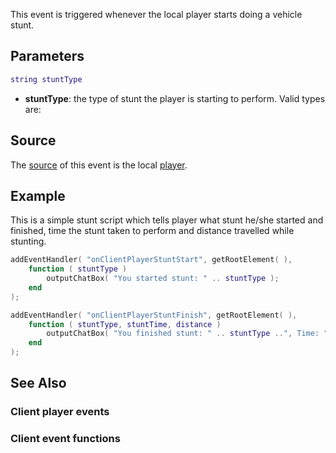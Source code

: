 This event is triggered whenever the local player starts doing a vehicle stunt.

Parameters
----------

``` lua
string stuntType
```

-   **stuntType**: the type of stunt the player is starting to perform. Valid types are:

Source
------

The [source](/event_system#Event_source.md "wikilink") of this event is the local [player](/player.md "wikilink").

Example
-------

This is a simple stunt script which tells player what stunt he/she started and finished, time the stunt taken to perform and distance travelled while stunting.

``` lua
addEventHandler( "onClientPlayerStuntStart", getRootElement( ),
    function ( stuntType )
        outputChatBox( "You started stunt: " .. stuntType );
    end
);

addEventHandler( "onClientPlayerStuntFinish", getRootElement( ),
    function ( stuntType, stuntTime, distance )
        outputChatBox( "You finished stunt: " .. stuntType ..", Time: " .. tostring( stuntTime ).. ", Distance: " .. tostring( distance ) );
    end
);
```

See Also
--------

### Client player events

### Client event functions
